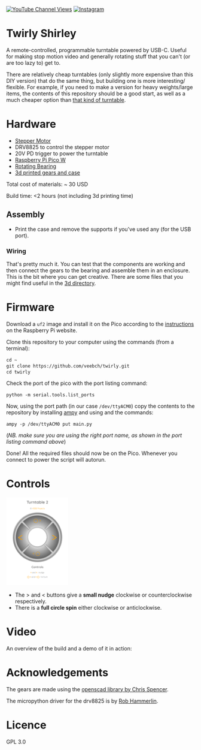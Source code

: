 [![YouTube Channel Views](https://img.shields.io/youtube/channel/views/UCz5BOU9J9pB_O0B8-rDjCWQ?label=YouTube&style=social)](https://www.youtube.com/channel/UCz5BOU9J9pB_O0B8-rDjCWQ) [![Instagram](https://img.shields.io/badge/Instagram-E4405F?style=social&logo=instagram&logoColor=black)](https://www.instagram.com/v_e_e_b/)

# Twirly Shirley

A remote-controlled, programmable turntable powered by USB-C. Useful for making stop motion video and generally rotating stuff that you can't (or are too lazy to) get to. 

There are relatively cheap turntables (only slightly more expensive than this DIY version) that do the same thing, but building one is more interesting/ flexible. For example, if you need to make a version for heavy weights/large items, the contents of this repository should be a good start, as well as a much cheaper option than [that kind of turntable](https://noxon.tech/en/360-turntable/).


# Hardware
- [Stepper Motor](https://www.amazon.de/TEQStone-Stepper-Printer-Degrees-Extruder/dp/B0BMX62X22/ref=sr_1_4)
- DRV8825 to control the stepper motor
- 20V PD trigger to power the turntable
- [Raspberry Pi Pico W](https://www.raspberrypi.com/documentation/microcontrollers/raspberry-pi-pico.html) 
- [Rotating Bearing](https://www.amazon.de/-/en/dp/B073NZ4GT4?psc=1&ref=ppx_yo2ov_dt_b_product_details)
- [3d printed gears and case](3d/)

Total cost of materials: ~ 30 USD

Build time: <2 hours (not including 3d printing time)

## Assembly

- Print the case and remove the supports if you've used any (for the USB port).

### Wiring



That's pretty much it. You can test that the components are working and then connect the gears to the bearing and assemble them in an enclosure. This is the bit where you can get creative. There are some files that you might find useful in the [3d directory](3d/).

# Firmware


Download a `uf2` image and install it on the Pico according to the [instructions](https://www.raspberrypi.com/documentation/microcontrollers/micropython.html#drag-and-drop-micropython) on the Raspberry Pi website.

Clone this repository to your computer using the commands (from a terminal):

```
cd ~
git clone https://github.com/veebch/twirly.git
cd twirly
```

Check the port of the pico with the port listing command:
```
python -m serial.tools.list_ports
```
Now, using the port path (in our case `/dev/ttyACM0`) copy the contents to the repository by installing [ampy](https://pypi.org/project/adafruit-ampy/) and using  and the commands:

```
ampy -p /dev/ttyACM0 put main.py 
```
(*NB. make sure you are using the right port name, as shown in the port listing command above*)

Done! All the required files should now be on the Pico. Whenever you connect to power the script will autorun.

# Controls
<img src="images/remote.png" width="33%">

- The > and < buttons give a **small nudge** clockwise or counterclockwise respectively.
- There is a **full circle spin** either clockwise or anticlockwise. 

# Video  

An overview of the build and a demo of it in action:

# Acknowledgements

The gears are made using the [openscad library by Chris Spencer](https://github.com/chrisspen/gears). 

The micropython driver for the drv8825 is by [Rob Hammerlin](https://gitlab.com/robhamerling/micropython-drv8825).

# Licence 

GPL 3.0
